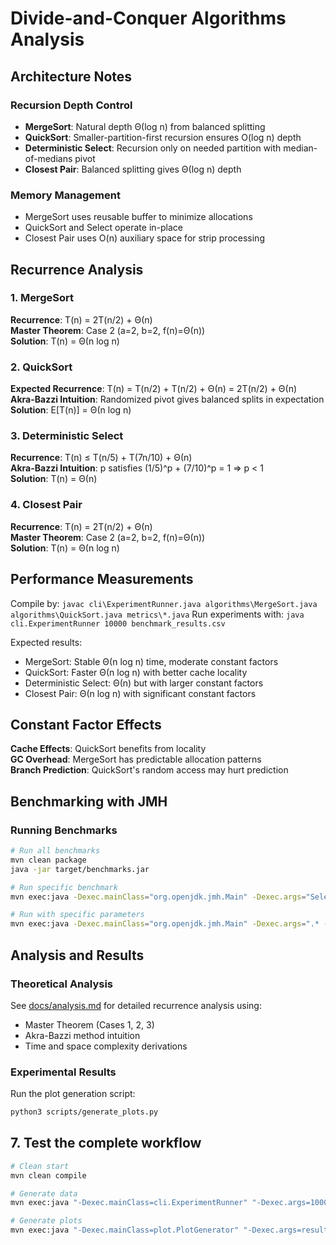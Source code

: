 # Divide-and-Conquer Algorithms Analysis

## Architecture Notes

### Recursion Depth Control
- **MergeSort**: Natural depth Θ(log n) from balanced splitting
- **QuickSort**: Smaller-partition-first recursion ensures O(log n) depth
- **Deterministic Select**: Recursion only on needed partition with median-of-medians pivot
- **Closest Pair**: Balanced splitting gives Θ(log n) depth

### Memory Management
- MergeSort uses reusable buffer to minimize allocations
- QuickSort and Select operate in-place
- Closest Pair uses O(n) auxiliary space for strip processing

## Recurrence Analysis

### 1. MergeSort
**Recurrence**: T(n) = 2T(n/2) + Θ(n)  
**Master Theorem**: Case 2 (a=2, b=2, f(n)=Θ(n))  
**Solution**: T(n) = Θ(n log n)

### 2. QuickSort
**Expected Recurrence**: T(n) = T(n/2) + T(n/2) + Θ(n) = 2T(n/2) + Θ(n)  
**Akra-Bazzi Intuition**: Randomized pivot gives balanced splits in expectation  
**Solution**: E[T(n)] = Θ(n log n)

### 3. Deterministic Select
**Recurrence**: T(n) ≤ T(n/5) + T(7n/10) + Θ(n)  
**Akra-Bazzi Intuition**: p satisfies (1/5)^p + (7/10)^p = 1 ⇒ p < 1  
**Solution**: T(n) = Θ(n)

### 4. Closest Pair
**Recurrence**: T(n) = 2T(n/2) + Θ(n)  
**Master Theorem**: Case 2 (a=2, b=2, f(n)=Θ(n))  
**Solution**: T(n) = Θ(n log n)

## Performance Measurements

Compile by: `javac cli\ExperimentRunner.java algorithms\MergeSort.java algorithms\QuickSort.java metrics\*.java`
Run experiments with: `java cli.ExperimentRunner 10000 benchmark_results.csv`

Expected results:
- MergeSort: Stable Θ(n log n) time, moderate constant factors
- QuickSort: Faster Θ(n log n) with better cache locality
- Deterministic Select: Θ(n) but with larger constant factors
- Closest Pair: Θ(n log n) with significant constant factors

## Constant Factor Effects

**Cache Effects**: QuickSort benefits from locality  
**GC Overhead**: MergeSort has predictable allocation patterns  
**Branch Prediction**: QuickSort's random access may hurt prediction

## Benchmarking with JMH

### Running Benchmarks

```bash
# Run all benchmarks
mvn clean package
java -jar target/benchmarks.jar

# Run specific benchmark
mvn exec:java -Dexec.mainClass="org.openjdk.jmh.Main" -Dexec.args="SelectVsSortBenchmark"

# Run with specific parameters
mvn exec:java -Dexec.mainClass="org.openjdk.jmh.Main" -Dexec.args=".* -f 2 -wi 3 -i 5"
```

## Analysis and Results

### Theoretical Analysis
See [docs/analysis.md](docs/analysis.md) for detailed recurrence analysis using:
- Master Theorem (Cases 1, 2, 3)
- Akra-Bazzi method intuition
- Time and space complexity derivations

### Experimental Results
Run the plot generation script:
```bash
python3 scripts/generate_plots.py
````


## 7. Test the complete workflow

```bash
# Clean start
mvn clean compile

# Generate data
mvn exec:java "-Dexec.mainClass=cli.ExperimentRunner" "-Dexec.args=1000 results/experimental_data.csv"

# Generate plots
mvn exec:java "-Dexec.mainClass=plot.PlotGenerator" "-Dexec.args=results/experimental_data.csv"